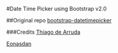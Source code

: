 #Date Time Picker using Bootstrap v2.0

##Original repo
[bootstrap-datetimepicker](https://github.com/Eonasdan/bootstrap-datetimepicker)

###Credits
[Thiago de Arruda](https://github.com/tarruda)

[Eonasdan](https://github.com/Eonasdan)

